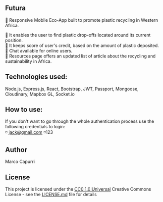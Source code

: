 ## Futura

💚 Responsive Mobile Eco-App built to promote plastic recycling in Western Africa.<br/>

🔸 It enables the user to find plastic drop-offs located around its current position.<br/>
🔸 It keeps score of user's credit, based on the amount of plastic deposited.<br/>
🔸 Chat available for online users.<br/>
🔸 Resources page offers an updated list of article about the recycling and sustainability in Africa.<br/>

## Technologies used:
Node.js, Express.js, React, Bootstrap, JWT, 	Passport, Mongoose, Cloudinary, Mapbox GL, Socket.io

## How to use:
If you don't want to go through the whole authentication process use the following credentials to login:<br/>
◽  jack@gmail.com   ◽123

## Author

Marco Capurri

## License

This project is licensed under the [CC0 1.0 Universal](LICENSE.md)
Creative Commons License - see the [LICENSE.md](LICENSE.md) file for
details

